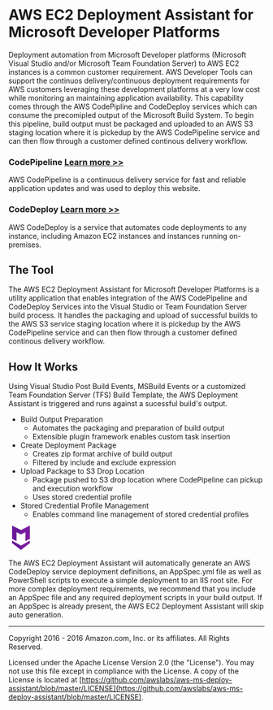 # AWS EC2 Deployment Assistant for Microsoft Developer Platforms

Deployment automation from Microsoft Developer platforms (Microsoft Visual Studio and/or Microsoft Team Foundation Server) to AWS EC2 instances is a common customer requirement. AWS Developer Tools can support the continuos delivery/continuous deployment requirements for AWS customers leveraging these development platforms at a very low cost while monitoring an maintaining application availability. This capability comes through the AWS CodePipline and CodeDeploy services which can consume the precomipled output of the Microsoft Build System. To begin this pipeline, build output must be packaged and uploaded to an AWS S3 staging location where it is pickedup by the AWS CodePipeline service and can then flow through a customer defined continous delivery workflow.

### CodePipeline [Learn more >>](https://aws.amazon.com/codepipeline/)
AWS CodePipeline is a continuous delivery service for fast and reliable application updates and was used to deploy this website.

### CodeDeploy [Learn more >>](https://aws.amazon.com/codedeploy/)
AWS CodeDeploy is a service that automates code deployments to any instance, including Amazon EC2 instances and instances running on-premises.

## The Tool 
The AWS EC2 Deployment Assistant for Microsoft Developer Platforms is a utility application that enables integration of the AWS CodePipeline and CodeDeploy Services into the Visual Studio or Team Foundation Server build process. It handles the packaging and upload of successful builds to the AWS S3 service staging location where it is pickedup by the AWS CodePipeline service and can then flow through a customer defined continous delivery workflow.

## How It Works
Using Visual Studio Post Build Events, MSBuild Events or a customized Team Foundation Server (TFS) Build Template, the AWS Deployment Assistant is triggered and runs against a sucessful build's output.

* Build Output Preparation  
  * Automates the packaging and preparation of build output  
  * Extensible plugin framework enables custom task insertion  
* Create Deployment Package  
  * Creates zip format archive of build output  
  * Filtered by include and exclude expression  
* Upload Package to S3 Drop Location  
  * Package pushed to S3 drop location where CodePipeline can pickup and execution workflow  
  * Uses stored credential profile  
* Stored Credential Profile Management  
  * Enables command line management of stored credential profiles  

![alt text](https://github.com/adam-p/markdown-here/raw/master/src/common/images/icon48.png "Process Workflow")

The AWS EC2 Deployment Assistant will automatically generate an AWS CodeDeploy service deployment definitions, an AppSpec.yml file as well as PowerShell scripts to execute a simple deployment to an IIS root site. For more complex deployment requirements, we recommend that you include an AppSpec file and any required deployment scripts in your build output. If an AppSpec is already present, the AWS EC2 Deployment Assistant will skip auto generation. 

----

Copyright 2016 - 2016 Amazon.com, Inc. or its affiliates. All Rights Reserved.

Licensed under the Apache License Version 2.0 (the "License"). You may not use this file except in compliance with the License. A copy of the License is located at [https://github.com/awslabs/aws-ms-deploy-assistant/blob/master/LICENSE](https://github.com/awslabs/aws-ms-deploy-assistant/blob/master/LICENSE).
